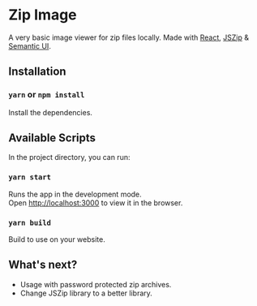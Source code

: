 # Zip Image

A very basic image viewer for zip files locally. Made with [React](https://reactjs.org/), [JSZip](https://stuk.github.io/jszip/) & [Semantic UI](https://react.semantic-ui.com/).

## Installation

### `yarn` or `npm install`

Install the dependencies.

## Available Scripts

In the project directory, you can run:

### `yarn start`

Runs the app in the development mode.\
Open [http://localhost:3000](http://localhost:3000) to view it in the browser.

### `yarn build`

Build to use on your website.

## What's next?

-   Usage with password protected zip archives.
-   Change JSZip library to a better library.
